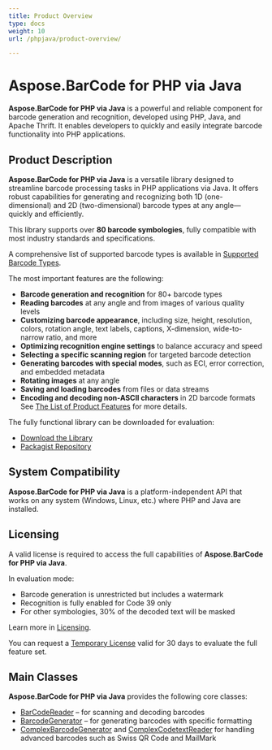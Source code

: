 ```yaml
---
title: Product Overview
type: docs
weight: 10
url: /phpjava/product-overview/

---
```


# Aspose.BarCode for PHP via Java

**Aspose.BarCode for PHP via Java** is a powerful and reliable component for barcode generation and recognition, 
developed using PHP, Java, and Apache Thrift. 
It enables developers to quickly and easily integrate barcode functionality into PHP applications.

## Product Description

**Aspose.BarCode for PHP via Java** is a versatile library designed to streamline barcode processing tasks in 
PHP applications via Java. It offers robust capabilities for generating and recognizing both 1D (one-dimensional) 
and 2D (two-dimensional) barcode types at any angle—quickly and efficiently.

This library supports over **80 barcode symbologies**, fully compatible with most industry standards and specifications.

A comprehensive list of supported barcode types is available in <a href="/barcode/phpjava/barcode-types/" target="_blank">Supported Barcode Types</a>.

The most important features are the following:
- **Barcode generation and recognition** for 80+ barcode types
- **Reading barcodes** at any angle and from images of various quality levels
- **Customizing barcode appearance**, including size, height, resolution, colors, rotation angle, text labels, captions,
  X-dimension, wide-to-narrow ratio, and more
- **Optimizing recognition engine settings** to balance accuracy and speed
- **Selecting a specific scanning region** for targeted barcode detection
- **Generating barcodes with special modes**, such as ECI, error correction, and embedded metadata
- **Rotating images** at any angle
- **Saving and loading barcodes** from files or data streams
- **Encoding and decoding non-ASCII characters** in 2D barcode formats
See <a href="/barcode/phpjava/features/" target="_blank">The List of Product Features</a> for more details.

The fully functional library can be downloaded for evaluation:

- <a href="https://releases.aspose.com/barcode/php/" target="_blank">Download the Library</a>
- <a href="https://packagist.org/packages/aspose/barcode" target="_blank">Packagist Repository</a>

## System Compatibility

**Aspose.BarCode for PHP via Java** is a platform-independent API that works on any system (Windows, Linux, etc.) 
where PHP and Java are installed.

## Licensing

A valid license is required to access the full capabilities of **Aspose.BarCode for PHP via Java**.

In evaluation mode:
- Barcode generation is unrestricted but includes a watermark
- Recognition is fully enabled for Code 39 only
- For other symbologies, 30% of the decoded text will be masked

Learn more in <a href="/barcode/phpjava/licensing/" target="_blank">Licensing</a>.

You can request a <a href="https://purchase.aspose.com/temporary-license" target="_blank">Temporary License</a> 
valid for 30 days to evaluate the full feature set.

## Main Classes

**Aspose.BarCode for PHP via Java** provides the following core classes:

- <a href="https://reference.aspose.com/barcode/php/classBarCodeReader" target="_blank">BarCodeReader</a> – for scanning and decoding barcodes
- <a href="https://reference.aspose.com/barcode/php/classBarcodeGenerator" target="_blank">BarcodeGenerator</a> – for generating barcodes with specific formatting
- <a href="https://reference.aspose.com/barcode/php/classComplexBarcodeGenerator" target="_blank">ComplexBarcodeGenerator</a> 
and <a href="https://reference.aspose.com/barcode/php/classComplexCodetextReader" target="_blank">ComplexCodetextReader</a> for handling advanced barcodes such as Swiss QR Code and MailMark
